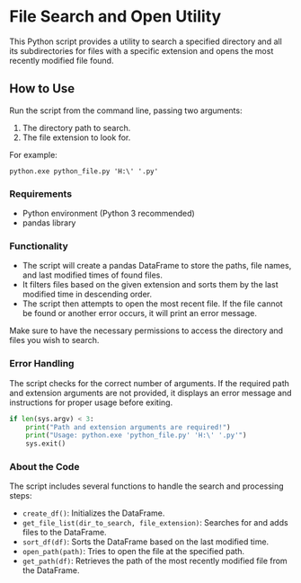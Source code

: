 # File Search and Open Utility

This Python script provides a utility to search a specified directory and all its subdirectories for files with a specific extension and opens the most recently modified file found.

## How to Use

Run the script from the command line, passing two arguments:

1. The directory path to search.
2. The file extension to look for.

For example:

```
python.exe python_file.py 'H:\' '.py'
```

### Requirements

- Python environment (Python 3 recommended)
- pandas library

### Functionality

- The script will create a pandas DataFrame to store the paths, file names, and last modified times of found files.
- It filters files based on the given extension and sorts them by the last modified time in descending order.
- The script then attempts to open the most recent file. If the file cannot be found or another error occurs, it will print an error message.

Make sure to have the necessary permissions to access the directory and files you wish to search.

### Error Handling

The script checks for the correct number of arguments. If the required path and extension arguments are not provided, it displays an error message and instructions for proper usage before exiting.

```python
if len(sys.argv) < 3:
    print("Path and extension arguments are required!")
    print("Usage: python.exe 'python_file.py' 'H:\' '.py'")
    sys.exit()
```

### About the Code

The script includes several functions to handle the search and processing steps:

- `create_df()`: Initializes the DataFrame.
- `get_file_list(dir_to_search, file_extension)`: Searches for and adds files to the DataFrame.
- `sort_df(df)`: Sorts the DataFrame based on the last modified time.
- `open_path(path)`: Tries to open the file at the specified path.
- `get_path(df)`: Retrieves the path of the most recently modified file from the DataFrame.
